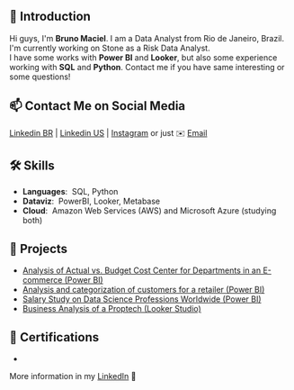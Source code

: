 ## 👋 Introduction
Hi guys, I'm **Bruno Maciel**. I am a Data Analyst from Rio de Janeiro, Brazil. I'm currently working on Stone as a Risk Data Analyst.  
I have some works with **Power BI** and **Looker**, but also some experience working with **SQL** and **Python**.
Contact me if you have same interesting or some questions!

## 📫 Contact Me on Social Media

[Linkedin BR][-1] | [Linkedin US][0] | [Instagram][1] or just ✉️ [Email](mailto:macielribeiro.bruno@gmail.com)

## 🛠️ Skills 
- **Languages**:&nbsp; SQL, Python
- **Dataviz**:&nbsp; PowerBI, Looker, Metabase
- **Cloud**:&nbsp; Amazon Web Services (AWS) and Microsoft Azure (studying both)

## 🐾 Projects 
- [Analysis of Actual vs. Budget Cost Center for Departments in an E-commerce (Power BI)](https://app.powerbi.com/view?r=eyJrIjoiYTVkZmQyMzItNDI2YS00MGNlLTk1OWUtZGFkMjU4YTE0ZWYzIiwidCI6Ijc3YjdkYTEzLTdiNTgtNGRkMi05MTI4LWEyNzhhMjc4MWRhMCJ9)
- [Analysis and categorization of customers for a retailer (Power BI)](https://app.powerbi.com/view?r=eyJrIjoiODkwMDU4ZGEtYTRhYi00MTE3LWE4MzktYTk0OGJhZDQ5ZDRiIiwidCI6Ijc3YjdkYTEzLTdiNTgtNGRkMi05MTI4LWEyNzhhMjc4MWRhMCJ9)
- [Salary Study on Data Science Professions Worldwide (Power BI)](https://app.powerbi.com/view?r=eyJrIjoiZDYwYjJhNWEtOWVmOC00MThmLTlhYmMtYzU1ZmJkODg0MzIyIiwidCI6Ijc3YjdkYTEzLTdiNTgtNGRkMi05MTI4LWEyNzhhMjc4MWRhMCJ9)
- [Business Analysis of a Proptech (Looker Studio)](https://lookerstudio.google.com/reporting/8c8084c4-de29-4d9b-aeaf-e582c2ab9f23/page/QHAID)

## 📜 Certifications 
- 


More information in my [LinkedIn](https://www.linkedin.com/in/bruno-ribeiro-0a83a315a/) 🚀

[-1]: https://www.linkedin.com/in/bruno-ribeiro-0a83a315a/
[0]: https://www.linkedin.com/in/bruno-ribeiro-0a83a315a/?locale=en_US
[1]: https://www.instagram.com/brunomacielr/
